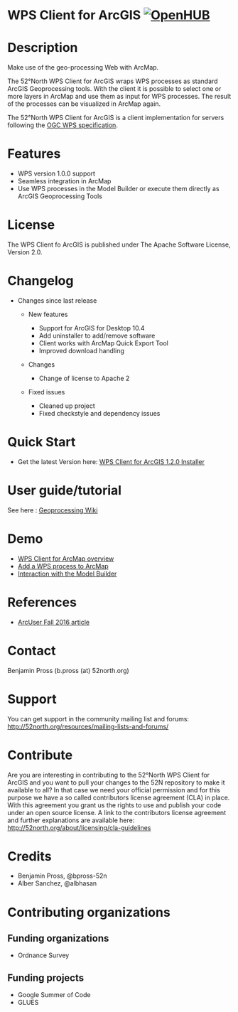 # WPS Client for ArcGIS [![OpenHUB](https://www.openhub.net/p/wps-arcmap-client/widgets/project_thin_badge.gif)](https://www.openhub.net/p/wps-arcmap-client)

# Description
Make use of the geo-processing Web with ArcMap. 

The 52°North WPS Client for ArcGIS wraps WPS processes as standard ArcGIS Geoprocessing tools. With the client it is possible to select one or more layers in ArcMap and use them as input for WPS processes. The result of the processes can be visualized in ArcMap again.

The 52°North WPS Client for ArcGIS is a client implementation for servers following the [OGC WPS specification](http://www.opengeospatial.org/standards/wps). 

# Features

 * WPS version 1.0.0 support
 * Seamless integration in ArcMap
 * Use WPS processes in the Model Builder or execute them directly as ArcGIS Geoprocessing Tools

# License

The WPS Client fo ArcGIS is published under The Apache Software License, Version 2.0. 

# Changelog

  * Changes since last release
    * New features
      * Support for ArcGIS for Desktop 10.4
      * Add uninstaller to add/remove software 
      * Client works with ArcMap Quick Export Tool
      * Improved download handling
  
    * Changes
      * Change of license to Apache 2
  
    * Fixed issues
      * Cleaned up project
      * Fixed checkstyle and dependency issues

# Quick Start

* Get the latest Version here: [WPS Client for ArcGIS 1.2.0 Installer](http://52north.org/downloads/send/128-extensibleclient/506-wps-arcmap-client-1-2-0-setup-xe)

# User guide/tutorial

See here : [Geoprocessing Wiki](https://wiki.52north.org/Geoprocessing/ExtensibleClient)

# Demo

* [WPS Client for ArcMap overview](https://www.youtube.com/watch?v=y5VzPkrEoPw)
* [Add a WPS process to ArcMap](https://www.youtube.com/watch?v=k0UhD1vr-cg)
* [Interaction with the Model Builder ](https://www.youtube.com/watch?v=SkuLOJAav3k)

# References

* [ArcUser Fall 2016 article](http://www.esri.com/esri-news/arcuser/fall-2016/sharing-geoprocessing-tools-via-the-web)

# Contact

Benjamin Pross (b.pross (at) 52north.org)

# Support

You can get support in the community mailing list and forums:
http://52north.org/resources/mailing-lists-and-forums/

# Contribute

Are you are interesting in contributing to the 52°North WPS Client for ArcGIS and you want to pull your changes to the 52N repository to make it available to all?
In that case we need your official permission and for this purpose we have a so called contributors license agreement (CLA) in place. With this agreement you grant us the rights to use and publish your code under an open source license.
A link to the contributors license agreement and further explanations are available here:
http://52north.org/about/licensing/cla-guidelines

# Credits

 * Benjamin Pross, @bpross-52n
 * Alber Sanchez, @albhasan

# Contributing organizations

## Funding organizations

 * Ordnance Survey
 
## Funding projects

 * Google Summer of Code
 * GLUES
